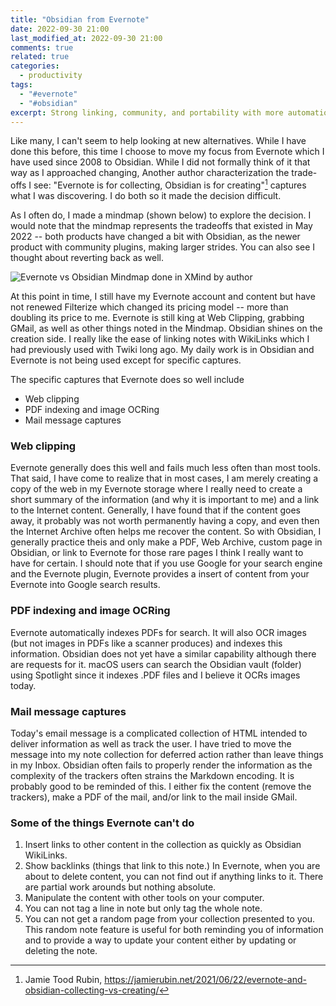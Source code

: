 ```yaml
---
title: "Obsidian from Evernote"
date: 2022-09-30 21:00
last_modified_at: 2022-09-30 21:00
comments: true
related: true
categories:
  - productivity
tags:
  - "#evernote"
  - "#obsidian"
excerpt: Strong linking, community, and portability with more automation options
---
```

Like many, I can't seem to help looking at new alternatives.  While I have done this before, this time I choose to move my focus from Evernote which I have used since 2008 to Obsidian.  While I did not formally think of it that way as I approached changing, Another author characterization the trade-offs I see: "Evernote is for collecting, Obsidian is for creating"[^1] captures what I was discovering.  I do both so it made the decision difficult.

As I often do, I made a mindmap (shown below) to explore the decision.  I would note that the mindmap represents the tradeoffs that existed in May 2022 -- both products have changed a bit with Obsidian, as the newer product with community plugins, making larger strides.  You can also see I thought about reverting back as well.

![Evernote vs Obsidian Mindmap done in XMind by author](EvernoteVsObsidian.png)

At this point in time, I still have my Evernote account and content but have not renewed Filterize which changed its pricing model -- more than doubling its price to me.  Evernote is still king at Web Clipping, grabbing GMail, as well as other things noted in the Mindmap.  Obsidian shines on the creation side.  I really like the ease of linking notes with WikiLinks which I had previously used with Twiki long ago.  My daily work is in Obsidian and Evernote is not being used except for specific captures.

The specific captures that Evernote does so well include
* Web clipping
* PDF indexing and image OCRing
* Mail message captures

### Web clipping

Evernote generally does this well and fails much less often than most tools.  That said, I have come to realize that in most cases, I am merely creating a copy of the web in my Evernote storage where I really need to create a short summary of the information (and why it is important to me) and a link to the Internet content.  Generally, I have found that if the content goes away, it probably was not worth permanently having a copy, and even then the Internet Archive often helps me recover the content.  So with Obsidian, I generally practice theis and only make a PDF, Web Archive, custom page in Obsidian, or link to Evernote for those rare pages I think I really want to have for certain. I should note that if you use Google for your search engine and the Evernote plugin, Evernote provides a insert of content from your Evernote into Google search results.

### PDF indexing and image OCRing

Evernote automatically indexes PDFs for search.  It will also OCR images (but not images in PDFs like a scanner produces) and indexes this information.  Obsidian does not yet have a similar capability although there are requests for it.  macOS users can search the Obsidian vault (folder) using Spotlight since it indexes .PDF files and I believe it OCRs images today.

### Mail message captures

Today's email message is a complicated collection of HTML intended to deliver information as well as track the user. I have tried to move the message into my note collection for deferred action rather than leave things in my Inbox.  Obsidian often fails to properly render the information as the complexity of the trackers often strains the Markdown encoding.  It is probably good to be reminded of this.  I either fix the content (remove the trackers), make a PDF of the mail, and/or link to the mail inside GMail.

### Some of the things Evernote can't do

1. Insert links to other content in the collection as quickly as Obsidian WikiLinks.
2. Show backlinks (things that link to this note.)  In Evernote, when you are about to delete content, you can not find out if anything links to it.  There are partial work arounds but nothing absolute.
3. Manipulate the content with other tools on your computer.
4. You can not tag a line in note but only tag the whole note.
5. You can not get a random page from your collection presented to you.  This random note feature is useful for both reminding you of information and to provide a way to update your content either by updating or deleting the note.

[^1]: Jamie Tood Rubin, https://jamierubin.net/2021/06/22/evernote-and-obsidian-collecting-vs-creating/
